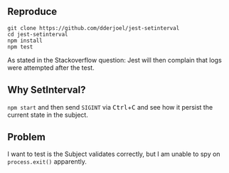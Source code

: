 ## Reproduce
```
git clone https://github.com/dderjoel/jest-setinterval
cd jest-setinterval
npm install
npm test
```

As stated in the Stackoverflow question:
Jest will then complain that logs were attempted after the test.

## Why SetInterval?
`npm start` and then send `SIGINT` via <kbd>Ctrl</kbd>+<kbd>C</kbd> and see how it persist the current state in the subject.

## Problem
I want to test is the Subject validates correctly, but I am unable to spy on `process.exit()` apparently.

